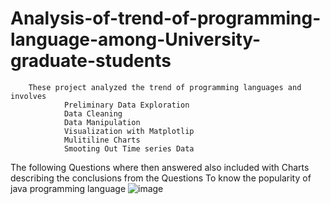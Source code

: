 # Analysis-of-trend-of-programming-language-among-University-graduate-students

        These project analyzed the trend of programming languages and involves 
                Preliminary Data Exploration 
                Data Cleaning
                Data Manipulation
                Visualization with Matplotlip
                Mulitiline Charts
                Smooting Out Time series Data
        
     
        
  The following Questions where then answered also included with Charts describing the conclusions from the Questions
                                To know the popularity of java programming language
                                ![image](https://user-images.githubusercontent.com/64482231/185466918-0dfcd0d0-22b5-4406-9821-8de0a5c1f9d8.png)
